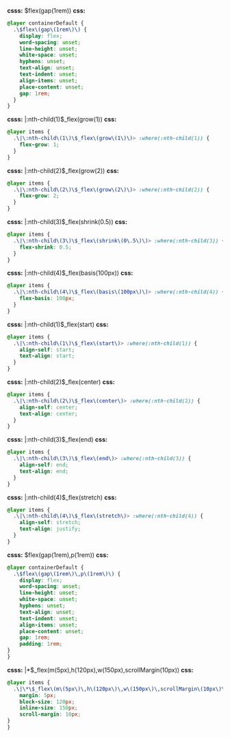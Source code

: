 **csss:** $flex(gap(1rem))
**css:**
```css
@layer containerDefault {
  .\$flex\(gap\(1rem\)\) {
    display: flex;
    word-spacing: unset;
    line-height: unset;
    white-space: unset;
    hyphens: unset;
    text-align: unset;
    text-indent: unset;
    align-items: unset;
    place-content: unset;
    gap: 1rem;
  }
}
```

**csss:** |:nth-child(1)$_flex(grow(1))
**css:**
```css
@layer items {
  .\|\:nth-child\(1\)\$_flex\(grow\(1\)\)> :where(:nth-child(1)) {
    flex-grow: 1;
  }
}
```

**csss:** |:nth-child(2)$_flex(grow(2))
**css:**
```css
@layer items {
  .\|\:nth-child\(2\)\$_flex\(grow\(2\)\)> :where(:nth-child(2)) {
    flex-grow: 2;
  }
}
```

**csss:** |:nth-child(3)$_flex(shrink(0.5))
**css:**
```css
@layer items {
  .\|\:nth-child\(3\)\$_flex\(shrink\(0\.5\)\)> :where(:nth-child(3)) {
    flex-shrink: 0.5;
  }
}
```

**csss:** |:nth-child(4)$_flex(basis(100px))
**css:**
```css
@layer items {
  .\|\:nth-child\(4\)\$_flex\(basis\(100px\)\)> :where(:nth-child(4)) {
    flex-basis: 100px;
  }
}
```

**csss:** |:nth-child(1)$_flex(start)
**css:**
```css
@layer items {
  .\|\:nth-child\(1\)\$_flex\(start\)> :where(:nth-child(1)) {
    align-self: start;
    text-align: start;
  }
}
```

**csss:** |:nth-child(2)$_flex(center)
**css:**
```css
@layer items {
  .\|\:nth-child\(2\)\$_flex\(center\)> :where(:nth-child(2)) {
    align-self: center;
    text-align: center;
  }
}
```

**csss:** |:nth-child(3)$_flex(end)
**css:**
```css
@layer items {
  .\|\:nth-child\(3\)\$_flex\(end\)> :where(:nth-child(3)) {
    align-self: end;
    text-align: end;
  }
}
```

**csss:** |:nth-child(4)$_flex(stretch)
**css:**
```css
@layer items {
  .\|\:nth-child\(4\)\$_flex\(stretch\)> :where(:nth-child(4)) {
    align-self: stretch;
    text-align: justify;
  }
}
```

**csss:** $flex(gap(1rem),p(1rem))
**css:**
```css
@layer containerDefault {
  .\$flex\(gap\(1rem\)\,p\(1rem\)\) {
    display: flex;
    word-spacing: unset;
    line-height: unset;
    white-space: unset;
    hyphens: unset;
    text-align: unset;
    text-indent: unset;
    align-items: unset;
    place-content: unset;
    gap: 1rem;
    padding: 1rem;
}
}
```

**csss:** |*$_flex(m(5px),h(120px),w(150px),scrollMargin(10px))
**css:**
```css
@layer items {
  .\|\*\$_flex\(m\(5px\)\,h\(120px\)\,w\(150px\)\,scrollMargin\(10px\)\)>* {
    margin: 5px;
    block-size: 120px;
    inline-size: 150px;
    scroll-margin: 10px;
}
}
```